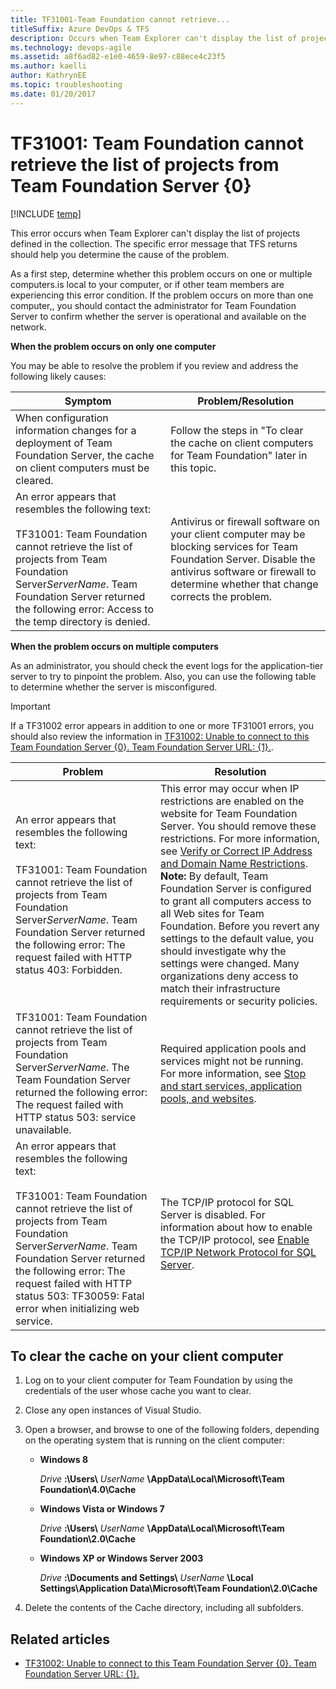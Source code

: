 ```yaml
---
title: TF31001-Team Foundation cannot retrieve...
titleSuffix: Azure DevOps & TFS
description: Occurs when Team Explorer can't display the list of projects defined on a Team Foundation Server. 
ms.technology: devops-agile
ms.assetid: a8f6ad82-e1e0-4659-8e97-c88ece4c23f5
ms.author: kaelli
author: KathrynEE
ms.topic: troubleshooting
ms.date: 01/20/2017
---
```


# TF31001: Team Foundation cannot retrieve the list of projects from Team Foundation Server {0}

[!INCLUDE [temp](../../includes/version-vsts-tfs-all-versions.md)]

This error occurs when Team Explorer can't display the list of projects defined in the collection. The specific error message that TFS returns should help you determine the cause of the problem.  
  
 As a first step, determine whether this problem occurs on one or multiple computers.is local to your computer, or if other team members are experiencing this error condition. If the problem occurs on more than one computer,, you should contact the administrator for Team Foundation Server to confirm whether the server is operational and available on the network.  
  
 **When the problem occurs on only one computer**  
  
 You may be able to resolve the problem if you review and address the following likely causes:  
  
|Symptom|Problem/Resolution|  
|-------------|-------------------------|  
|When configuration information changes for a deployment of Team Foundation Server, the cache on client computers must be cleared.|Follow the steps in "To clear the cache on client computers for Team Foundation" later in this topic.|  
|An error appears that resembles the following text:<br /><br /> TF31001: Team Foundation cannot retrieve the list of projects from Team Foundation Server*ServerName*. Team Foundation Server returned the following error: Access to the temp directory is denied.|Antivirus or firewall software on your client computer may be blocking services for Team Foundation Server. Disable the antivirus software or firewall to determine whether that change corrects the problem.|  
  
 **When the problem occurs on multiple computers**  
  
As an administrator, you should check the event logs for the application-tier server to try to pinpoint the problem. Also, you can use the following table to determine whether the server is misconfigured.  
  
> [!IMPORTANT]  
> If a TF31002 error appears in addition to one or more TF31001 errors, you should also review the information in [TF31002: Unable to connect to this Team Foundation Server {0}. Team Foundation Server URL: {1}.](../../organizations/projects/tf31002-unable-connect-tfs.md).  
  
|Problem|Resolution|  
|-------------|----------------|
|An error appears that resembles the following text:<br /><br /> TF31001: Team Foundation cannot retrieve the list of projects from Team Foundation Server*ServerName*. Team Foundation Server returned the following error: The request failed with HTTP status 403: Forbidden.|This error may occur when IP restrictions are enabled on the website for Team Foundation Server. You should remove these restrictions. For more information, see [Verify or Correct IP Address and Domain Name Restrictions](/previous-versions/bb909653(v=vs.120)). **Note:**  By default, Team Foundation Server is configured to grant all computers access to all Web sites for Team Foundation. Before you revert any settings to the default value, you should investigate why the settings were changed. Many organizations deny access to match their infrastructure requirements or security policies.|  
|TF31001: Team Foundation cannot retrieve the list of projects from Team Foundation Server*ServerName*. The Team Foundation Server returned the following error: The request failed with HTTP status 503: service unavailable.|Required application pools and services might not be running.  For more information, see [Stop and start services, application pools, and websites](/azure/devops/server/admin/stop-start-services-pools).|  
|An error appears that resembles the following text:<br /><br /> TF31001: Team Foundation cannot retrieve the list of projects from Team Foundation Server*ServerName*. Team Foundation Server returned the following error: The request failed with HTTP status 503: TF30059: Fatal error when initializing web service.|The TCP/IP protocol for SQL Server is disabled. For information about how to enable the TCP/IP protocol, see [Enable TCP/IP Network Protocol for SQL Server](/previous-versions/sql/sql-server-2012/hh231672(v=sql.110)).|  
    
<a name="clearcache"></a> 

##  To clear the cache on your client computer  
  
1.  Log on to your client computer for Team Foundation by using the credentials of the user whose cache you want to clear.  
  
2.  Close any open instances of Visual Studio.  
  
3.  Open a browser, and browse to one of the following folders, depending on the operating system that is running on the client computer:  
  
    -   **Windows 8**  
  
         *Drive* **:\Users\\** *UserName* **\AppData\Local\Microsoft\Team Foundation\4.0\Cache**  
  
    -   **Windows Vista or Windows 7**  
  
         *Drive* **:\Users\\** *UserName* **\AppData\Local\Microsoft\Team Foundation\2.0\Cache**  
  
    -   **Windows XP or Windows Server 2003**  
  
         *Drive* **:\Documents and Settings\\** *UserName* **\Local Settings\Application Data\Microsoft\Team Foundation\2.0\Cache**  
  
4.  Delete the contents of the Cache directory, including all subfolders.  
  
## Related articles 
- [TF31002: Unable to connect to this Team Foundation Server {0}. Team Foundation Server URL: {1}.](../../organizations/projects/tf31002-unable-connect-tfs.md)